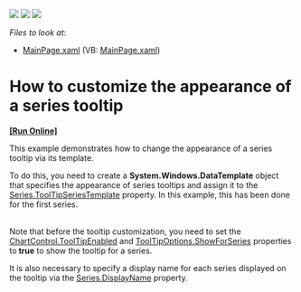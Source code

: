 <!-- default badges list -->
![](https://img.shields.io/endpoint?url=https://codecentral.devexpress.com/api/v1/VersionRange/128567905/12.1.5%2B)
[![](https://img.shields.io/badge/Open_in_DevExpress_Support_Center-FF7200?style=flat-square&logo=DevExpress&logoColor=white)](https://supportcenter.devexpress.com/ticket/details/E4141)
[![](https://img.shields.io/badge/📖_How_to_use_DevExpress_Examples-e9f6fc?style=flat-square)](https://docs.devexpress.com/GeneralInformation/403183)
<!-- default badges end -->
<!-- default file list -->
*Files to look at*:

* [MainPage.xaml](./CS/TooltipAppearanceCustomization/MainPage.xaml) (VB: [MainPage.xaml](./VB/TooltipAppearanceCustomization/MainPage.xaml))
<!-- default file list end -->
# How to customize the appearance of a series tooltip
<!-- run online -->
**[[Run Online]](https://codecentral.devexpress.com/e4141)**
<!-- run online end -->


<p>This example demonstrates how to change the appearance  of a series tooltip via its template.</p><p>To do this, you need to create a <strong>System.Windows.DataTemplate</strong> object that specifies the appearance of series tooltips and assign it to the <a href="http://help.devexpress.com/#Silverlight/DevExpressXpfChartsSeries_ToolTipSeriesTemplatetopic"><u>Series.ToolTipSeriesTemplate</u></a> property. In this example, this has been done for the first series.</p><p><br />
Note that before the tooltip customization, you need to set the <a href="http://help.devexpress.com/#Silverlight/DevExpressXpfChartsChartControl_ToolTipEnabledtopic"><u>ChartControl.ToolTipEnabled</u></a> and <a href="http://help.devexpress.com/#Silverlight/DevExpressXpfChartsToolTipOptions_ShowForSeriestopic"><u>ToolTipOptions.ShowForSeries</u></a> properties to<strong> true</strong> to show the tooltip for a series. </p><p>It is also necessary to specify a display name for each series displayed on the tooltip via the <a href="http://help.devexpress.com/#Silverlight/DevExpressXpfChartsSeries_DisplayNametopic"><u>Series.DisplayName</u></a>  property. </p><br />
<br />
<br />


<br/>


